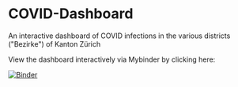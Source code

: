 # COVID-Dashboard
An interactive dashboard of COVID infections in the various districts ("Bezirke") of Kanton Zürich


View the dashboard interactively via Mybinder by clicking here:
 
[![Binder](https://mybinder.org/badge_logo.svg)](https://mybinder.org/v2/gh/VolkerBritz/COVID-Dashboard/master)
